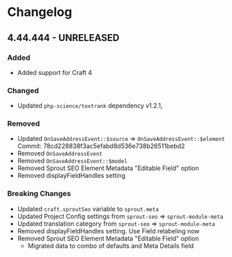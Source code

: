 # Changelog

## 4.44.444 - UNRELEASED

### Added

- Added support for Craft 4

### Changed

- Updated `php-science/textrank` dependency v1.2.1,

### Removed

- Updated `OnSaveAddressEvent::$source` => `OnSaveAddressEvent::$element`
  Commit: 78cd228838f3ac5efabd8d536e738b26511bebd2
- Removed `OnSaveAddressEvent`
- Removed `OnSaveAddressEvent::$model`
- Removed Sprout SEO Element Metadata "Editable Field" option
- Removed displayFieldHandles setting

### Breaking Changes

- Updated `craft.sproutSeo` variable to `sprout.meta`
- Updated Project Config settings from `sprout-seo` => `sprout-module-meta`
- Updated translation category from `sprout-seo` => `sprout-module-meta`
- Removed displayFieldHandles setting. Use Field relabeling now
- Removed Sprout SEO Element Metadata "Editable Field" option
  - Migrated data to combo of defaults and Meta Details field
